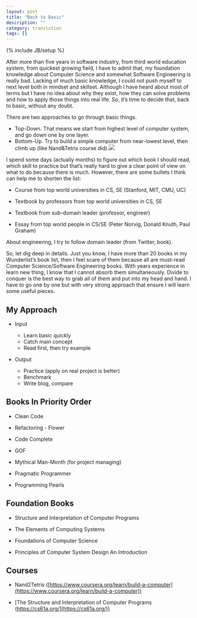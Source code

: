 ```yaml
---
layout: post
title: "Back to Basic"
description: ""
category: translation
tags: []
---
```

{% include JB/setup %}

After more than five years in software industry, from third world education system, from quickest growing field, I have to admit that, my foundation knowledge about Computer Science and somewhat Software Engineering is really bad. Lacking of much basic knowledge, I could not push myself to next level both in mindset and skillset. Although I have heard about most of terms but I have no idea about why they exist, how they can solve problems and how to apply those things into real life. So, it’s time to decide that, back to basic, without any doubt.

There are two approaches to go through basic things.

*   Top-Down. That means we start from highest level of computer system, and go down one by one layer.
*   Bottom-Up. Try to build a simple computer from near-lowest level, then climb up (like Nand&amp;Tetris course did).![](https://78.media.tumblr.com/2923c0248d03301b8e1d6e8a6c412816/tumblr_inline_oq6tszSfga1t0sy5v_540.png)

I spend some days (actually months) to figure out which book I should read, which skill to practice but that’s really hard to give a clear point of view on what to do because there is much. However, there are some bullets I think can help me to shorten the list:

*   Course from top world universities in CS, SE (Stanford, MIT, CMU, UC)

*   Textbook by professors from top world universities in CS, SE

*   Textbook from sub-domain leader (professor, engineer)

*   Essay from top world people in CS/SE (Peter Norvig, Donald Knuth, Paul Graham)

About engineering, I try to follow domain leader (from Twitter, book).

So, let dig deep in details. Just you know, I have more than 20 books in my Wunderlist’s book list, then I feel scare of them because all are must-read Computer Science/Software Engineering books. With years experience in learn new thing, I know that I cannot absorb them simultaneously. Divide to conquer is the best way to grab all of them and put into my head and hand. I have to go one by one but with very strong approach that ensure I will learn some useful pieces.&nbsp;

## **My Approach**
*   Input
	- Learn basic quickly
	- Catch main concept
	- Read first, then try example

*   Output
	- Practice (apply on real project is better)
	- Benchmark
	- Write blog, compare

## **Books In Priority Order**

*   Clean Code

*   Refactoring - Flower

*   Code Complete

*   GOF

*   Mythical Man-Month (for project managing)

*   Pragmatic Programmer

*   Programming Pearls

## **Foundation Books**

*   Structure and Interpretation of Computer Programs

*   The Elements of Computing Systems

*   Foundations of Computer Science

*   Principles of Computer System Design An Introduction

## **Courses**

*   Nand2Tetris ([https://www.coursera.org/learn/build-a-computer](https://www.coursera.org/learn/build-a-computer))

*   [The Structure and Interpretation of Computer Programs (https://cs61a.org/](https://cs61a.org/))